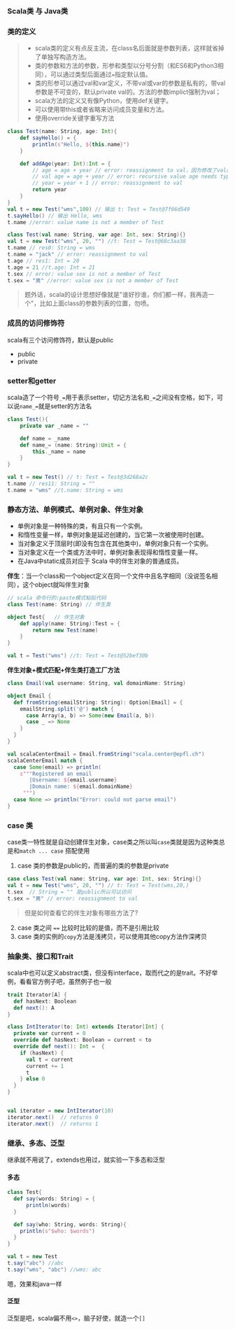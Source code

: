### Scala类 与 Java类

### 类的定义
> - scala类的定义有点反主流，在class名后面就是参数列表，这样就省掉了单独写构造方法。
> - 类的参数和方法的参数，形参和类型以分号分割（和ES6和Python3相同），可以通过类型后面通过`=`指定默认值。
> - 类的形参可以通过val和var定义，不带val或var的参数是私有的，带val参数是不可变的，默认private val的。方法的参数implict强制为val；
> - scala方法的定义又有像Python，使用def关键字。
> - 可以使用带this或者省略来访问成员变量和方法。
> - 使用override关键字重写方法

```scala
class Test(name: String, age: Int){
    def sayHello() = {
        println(s"Hello, ${this.name}")
    }

    def addAge(year: Int):Int = {
        // age = age + year // error: reassignment to val，因为修改了val的值
        // val age = age + year // error: recursive value age needs type
        // year = year + 1 // error: reassignment to val
        return year
    }
}
val t = new Test("wms",100) // 输出 t: Test = Test@7f66d549
t.sayHello() // 输出 Hello, wms
t.name //error: value name is not a member of Test

class Test(val name: String, var age: Int, sex: String){}
val t = new Test("wms", 20, "") //t: Test = Test@68c3aa38
t.name // res0: String = wms
t.name = "jack" // error: reassignment to val
t.age // res1: Int = 20
t.age = 21 //t.age: Int = 21
t.sex // error: value sex is not a member of Test
t.sex = "男" //error: value sex is not a member of Test
```

> 题外话，scala的设计思想好像就是"谁好抄谁，你们都一样，我再造一个"，比如上面class的参数列表的位置，勿喷。

### 成员的访问修饰符
scala有三个访问修饰符，默认是public
- public 
- private

### setter和getter
scala造了一个符号`_=`用于表示setter，切记方法名和`_=`之间没有空格，如下，可以说`name_=`就是setter的方法名
```scala
class Test(){
    private var _name = ""

    def name = _name
    def name_= (name: String):Unit = {
        this._name = name
    }
}

val t = new Test() // t: Test = Test@3d268a2c
t.name // res11: String = ""
t.name = "wms" //t.name: String = wms
```

### 静态方法、单例模式、单例对象、伴生对象
- 单例对象是一种特殊的类，有且只有一个实例。
- 和惰性变量一样，单例对象是延迟创建的，当它第一次被使用时创建。
- 当对象定义于顶层时(即没有包含在其他类中)，单例对象只有一个实例。
- 当对象定义在一个类或方法中时，单例对象表现得和惰性变量一样。
- 在Java中static成员对应于 Scala 中的伴生对象的普通成员。

**伴生**：当一个class和一个object定义在同一个文件中且名字相同（没说签名相同），这个object就叫伴生对象
```scala
// scala 命令行的:paste模式粘贴代码
class Test(name: String) // 伴生类

object Test{   // 伴生对象
    def apply(name: String):Test = {
        return new Test(name)
    }
}

val t = Test("wms") //t: Test = Test@52bef30b
```
**伴生对象+模式匹配+伴生类打造工厂方法**
```scala
class Email(val username: String, val domainName: String)

object Email {
  def fromString(emailString: String): Option[Email] = {
    emailString.split('@') match {
      case Array(a, b) => Some(new Email(a, b))
      case _ => None
    }
  }
}

val scalaCenterEmail = Email.fromString("scala.center@epfl.ch")
scalaCenterEmail match {
  case Some(email) => println(
    s"""Registered an email
       |Username: ${email.username}
       |Domain name: ${email.domainName}
     """)
  case None => println("Error: could not parse email")
}
```

### case 类
case类一特性就是自动创建伴生对象，case类之所以叫`case`类就是因为这种类总是和`match ... case` 搭配使用
1. case 类的参数是public的，而普遍的类的参数是private
```scala
case class Test(val name: String, var age: Int, sex: String){}
val t = new Test("wms", 20, "") // t: Test = Test(wms,20,)
t.sex  // String = "" 是public所以可以访问
t.sex = "男" // error: reassignment to val
```
> 但是如何查看它的伴生对象有哪些方法了?

2. case 类之间 `==` 比较时比较的是值，而不是引用比较
3. case 类的实例的`copy`方法是浅拷贝，可以使用其他copy方法作深拷贝

### 抽象类、接口和Trait
scala中也可以定义abstract类，但没有interface，取而代之的是trait。不好举例，看看官方例子吧，虽然例子也一般

```scala
trait Iterator[A] {
  def hasNext: Boolean
  def next(): A
}

class IntIterator(to: Int) extends Iterator[Int] {
  private var current = 0
  override def hasNext: Boolean = current < to
  override def next(): Int =  {
    if (hasNext) {
      val t = current
      current += 1
      t
    } else 0
  }
}


val iterator = new IntIterator(10)
iterator.next()  // returns 0
iterator.next()  // returns 1
```

### 继承、多态、泛型
继承就不用说了，extends也用过，就实验一下多态和泛型

#### 多态
```scala
class Test{
  def say(words: String) = {
      println(words)
  }

  def say(who: String, words: String){
    println(s"$who: $words")
  }
}

val t = new Test
t.say("abc") //abc
t.say("wms", "abc") //wms: abc
```
嗯，效果和java一样

#### 泛型
泛型是吧，scala偏不用`<>`，脑子好使，就造一个`[]`

